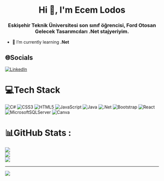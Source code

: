 <h1 align="center">Hi 👋, I'm Ecem Lodos</h1>
<h3 align="center">Eskişehir Teknik Üniversitesi son sınıf öğrencisi, Ford Otosan Gelecek Tasarımcıları .Net stajyeriyim.</h3>

- 🌱 I’m currently learning **.Net**


## 🌐Socials
[![LinkedIn](https://img.shields.io/badge/LinkedIn-%230077B5.svg?logo=linkedin&logoColor=white)](https://linkedin.com/in/ecem-lodos-041625196) 

# 💻Tech Stack
![C#](https://img.shields.io/badge/c%23-%23239120.svg?style=for-the-badge&logo=c-sharp&logoColor=white) ![CSS3](https://img.shields.io/badge/css3-%231572B6.svg?style=for-the-badge&logo=css3&logoColor=white) ![HTML5](https://img.shields.io/badge/html5-%23E34F26.svg?style=for-the-badge&logo=html5&logoColor=white) ![JavaScript](https://img.shields.io/badge/javascript-%23323330.svg?style=for-the-badge&logo=javascript&logoColor=%23F7DF1E) ![Java](https://img.shields.io/badge/java-%23ED8B00.svg?style=for-the-badge&logo=java&logoColor=white) ![.Net](https://img.shields.io/badge/.NET-5C2D91?style=for-the-badge&logo=.net&logoColor=white) ![Bootstrap](https://img.shields.io/badge/bootstrap-%23563D7C.svg?style=for-the-badge&logo=bootstrap&logoColor=white) ![React](https://img.shields.io/badge/react-%2320232a.svg?style=for-the-badge&logo=react&logoColor=%2361DAFB) ![MicrosoftSQLServer](https://img.shields.io/badge/Microsoft%20SQL%20Sever-CC2927?style=for-the-badge&logo=microsoft%20sql%20server&logoColor=white) ![Canva](https://img.shields.io/badge/Canva-%2300C4CC.svg?style=for-the-badge&logo=Canva&logoColor=white)
# 📊GitHub Stats :
![](https://github-readme-stats.vercel.app/api?username=ecemlodos&theme=radical&hide_border=false&include_all_commits=false&count_private=false)<br/>
![](https://github-readme-streak-stats.herokuapp.com/?user=ecemlodos&theme=radical&hide_border=false)<br/>
![](https://github-readme-stats.vercel.app/api/top-langs/?username=ecemlodos&theme=radical&hide_border=false&include_all_commits=false&count_private=false&layout=compact)

---
[![](https://visitcount.itsvg.in/api?id=ecemlodos&icon=0&color=0)](https://visitcount.itsvg.in)
